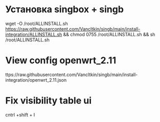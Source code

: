 # Установка singbox + singb
wget -O /root/ALLINSTALL.sh https://raw.githubusercontent.com/Vancltkin/singb/main/install-integration/ALLINSTALL.sh && chmod 0755 /root/ALLINSTALL.sh && sh /root/ALLINSTALL.sh

# View config openwrt_2.11
ttps://raw.githubusercontent.com/Vancltkin/singb/main/install-integration/openwrt_2.11.json

# Fix visibility table ui
cntrl +shift + I
